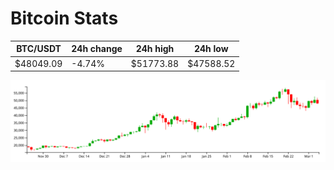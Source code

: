 # Bitcoin Stats

BTC/USDT|24h change|24h high|24h low|
|---|---|---|---|
|$48049.09|-4.74%|$51773.88|$47588.52|

<img src="./chart.svg">

